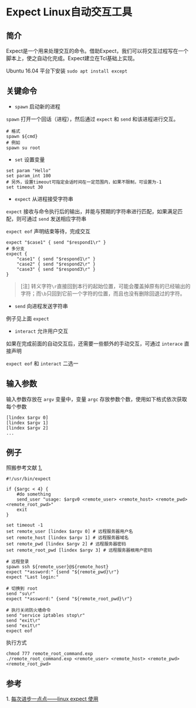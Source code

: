 # Expect Linux自动交互工具

## 简介

Expect是一个用来处理交互的命令。借助Expect，我们可以将交互过程写在一个脚本上，使之自动化完成。Expect建立在Tcl基础上实现。

Ubuntu 16.04 平台下安装 `sudo apt install except`

## 关键命令

* `spawn` 启动新的进程

`spawn` 打开一个回话（进程），然后通过 `expect` 和 `send` 和该进程进行交互。

``` shell
# 格式
spawn ${cmd}
# 例如
spawn su root
```

* `set` 设置变量

``` shell
set param "Hello"
set param_int 100
# 另外，设置timeout可指定会话时间在一定范围内，如果不限制，可设置为-1
set timeout 30
```

* `expect` 从进程接受字符串

`expect` 接收与命令执行后的输出，并能与预期的字符串进行匹配，如果满足匹配，则可通过 `send` 发送相应字符串

`expect eof` 声明结束等待，完成交互

``` shell
expect "$case1" { send "$respond1\r" }
# 多分支
expect {
    "case1" { send "$respond1\r" }
    "case2" { send "$respond2\r" }
    "case3" { send "$respond3\r" }
}
```

> [注] 转义字符`\r`直接回到本行的起始位置，可能会覆盖掉原有的已经输出的字符；而`\b`只回到它前一个字符的位置，而且也没有删除回退过的字符。

* `send` 向进程发送字符串

例子见上面 `expect`

* `interact` 允许用户交互

如果在完成前面的自动交互后，还需要一些额外的手动交互，可通过 `interace` 直接声明

`expect eof` 和 `interact` 二选一

## 输入参数

输入参数存放在 `argv` 变量中，变量 `argc` 存放参数个数，使用如下格式依次获取每个参数

``` shell
[lindex $argv 0]
[lindex $argv 1]
[lindex $argv 2]
...
```

## 例子

照搬参考文献 [1.](#1)

``` shell
#!/usr/bin/expect

if {$argc < 4} {
    #do something
    send_user "usage: $argv0 <remote_user> <remote_host> <remote_pwd> <remote_root_pwd>"
    exit
}

set timeout -1
set remote_user [lindex $argv 0] # 远程服务器用户名
set remote_host [lindex $argv 1] # 远程服务器域名
set remote_pwd [lindex $argv 2] # 远程服务器密码
set remote_root_pwd [lindex $argv 3] # 远程服务器根用户密码

# 远程登录
spawn ssh ${remote_user}@${remote_host}
expect "*assword:" {send "${remote_pwd}\r"}
expect "Last login:"

# 切换到 root
send "su\r"
expect "*assword:" {send "${remote_root_pwd}\r"}

# 执行关闭防火墙命令
send "service iptables stop\r"
send "exit\r"
send "exit\r"
expect eof
```

执行方式

``` shell
chmod 777 remote_root_command.exp
./remote_root_command.exp <remote_user> <remote_host> <remote_pwd> <remote_root_pwd>
```

## 参考

<span id=1>1. [每次进步一点点——linux expect 使用](http://blog.csdn.net/houmou/article/details/53102051)</span>